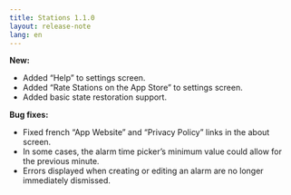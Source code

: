 ```yaml
---
title: Stations 1.1.0
layout: release-note
lang: en
---
```


**New:**

- Added “Help” to settings screen.
- Added “Rate Stations on the App Store” to settings screen.
- Added basic state restoration support.

**Bug fixes:**

- Fixed french “App Website” and “Privacy Policy” links in the about screen.
- In some cases, the alarm time picker’s minimum value could allow for the previous minute.
- Errors displayed when creating or editing an alarm are no longer immediately dismissed.
